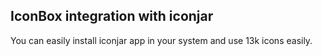 ## IconBox integration with iconjar

You can easily install iconjar app in your system and use 13k icons easily.
